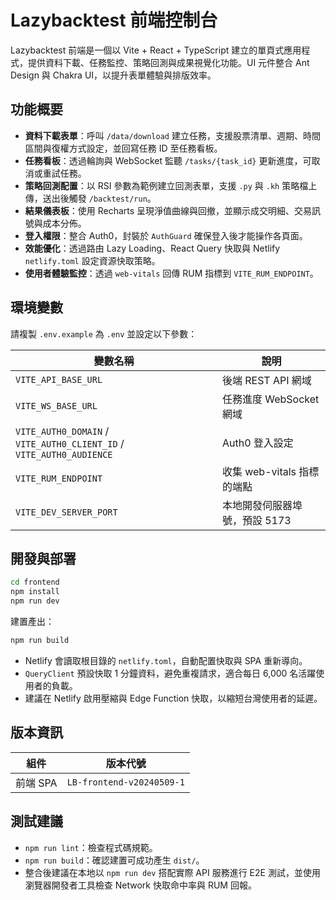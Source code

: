 # Lazybacktest 前端控制台

Lazybacktest 前端是一個以 Vite + React + TypeScript 建立的單頁式應用程式，提供資料下載、任務監控、策略回測與成果視覺化功能。UI 元件整合 Ant Design 與 Chakra UI，以提升表單體驗與排版效率。

## 功能概要

- **資料下載表單**：呼叫 `/data/download` 建立任務，支援股票清單、週期、時間區間與復權方式設定，並回寫任務 ID 至任務看板。
- **任務看板**：透過輪詢與 WebSocket 監聽 `/tasks/{task_id}` 更新進度，可取消或重試任務。
- **策略回測配置**：以 RSI 參數為範例建立回測表單，支援 `.py` 與 `.kh` 策略檔上傳，送出後觸發 `/backtest/run`。
- **結果儀表板**：使用 Recharts 呈現淨值曲線與回撤，並顯示成交明細、交易訊號與成本分佈。
- **登入權限**：整合 Auth0，封裝於 `AuthGuard` 確保登入後才能操作各頁面。
- **效能優化**：透過路由 Lazy Loading、React Query 快取與 Netlify `netlify.toml` 設定資源快取策略。
- **使用者體驗監控**：透過 `web-vitals` 回傳 RUM 指標到 `VITE_RUM_ENDPOINT`。

## 環境變數

請複製 `.env.example` 為 `.env` 並設定以下參數：

| 變數名稱 | 說明 |
| --- | --- |
| `VITE_API_BASE_URL` | 後端 REST API 網域 |
| `VITE_WS_BASE_URL` | 任務進度 WebSocket 網域 |
| `VITE_AUTH0_DOMAIN` / `VITE_AUTH0_CLIENT_ID` / `VITE_AUTH0_AUDIENCE` | Auth0 登入設定 |
| `VITE_RUM_ENDPOINT` | 收集 web-vitals 指標的端點 |
| `VITE_DEV_SERVER_PORT` | 本地開發伺服器埠號，預設 5173 |

## 開發與部署

```bash
cd frontend
npm install
npm run dev
```

建置產出：

```bash
npm run build
```

- Netlify 會讀取根目錄的 `netlify.toml`，自動配置快取與 SPA 重新導向。
- `QueryClient` 預設快取 1 分鐘資料，避免重複請求，適合每日 6,000 名活躍使用者的負載。
- 建議在 Netlify 啟用壓縮與 Edge Function 快取，以縮短台灣使用者的延遲。

## 版本資訊

| 組件 | 版本代號 |
| --- | --- |
| 前端 SPA | `LB-frontend-v20240509-1` |

## 測試建議

- `npm run lint`：檢查程式碼規範。
- `npm run build`：確認建置可成功產生 `dist/`。
- 整合後建議在本地以 `npm run dev` 搭配實際 API 服務進行 E2E 測試，並使用瀏覽器開發者工具檢查 Network 快取命中率與 RUM 回報。
